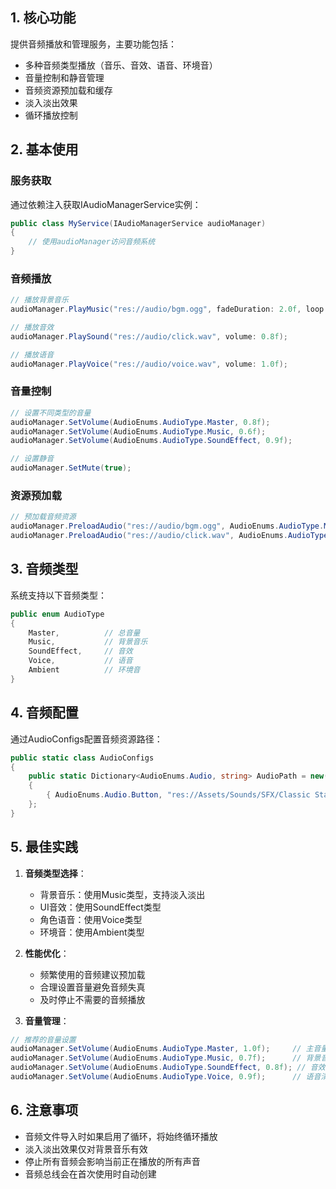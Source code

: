 
## 1. 核心功能

提供音频播放和管理服务，主要功能包括：

- 多种音频类型播放（音乐、音效、语音、环境音）
- 音量控制和静音管理
- 音频资源预加载和缓存
- 淡入淡出效果
- 循环播放控制

## 2. 基本使用

### 服务获取

通过依赖注入获取IAudioManagerService实例：

```csharp
public class MyService(IAudioManagerService audioManager)
{
    // 使用audioManager访问音频系统
}
```

### 音频播放

```csharp
// 播放背景音乐
audioManager.PlayMusic("res://audio/bgm.ogg", fadeDuration: 2.0f, loop: true);

// 播放音效
audioManager.PlaySound("res://audio/click.wav", volume: 0.8f);

// 播放语音
audioManager.PlayVoice("res://audio/voice.wav", volume: 1.0f);
```

### 音量控制

```csharp
// 设置不同类型的音量
audioManager.SetVolume(AudioEnums.AudioType.Master, 0.8f);
audioManager.SetVolume(AudioEnums.AudioType.Music, 0.6f);
audioManager.SetVolume(AudioEnums.AudioType.SoundEffect, 0.9f);

// 设置静音
audioManager.SetMute(true);
```

### 资源预加载

```csharp
// 预加载音频资源
audioManager.PreloadAudio("res://audio/bgm.ogg", AudioEnums.AudioType.Music);
audioManager.PreloadAudio("res://audio/click.wav", AudioEnums.AudioType.SoundEffect);
```

## 3. 音频类型

系统支持以下音频类型：

```csharp
public enum AudioType
{
    Master,          // 总音量
    Music,           // 背景音乐
    SoundEffect,     // 音效
    Voice,           // 语音
    Ambient          // 环境音
}
```

## 4. 音频配置

通过AudioConfigs配置音频资源路径：

```csharp
public static class AudioConfigs
{
    public static Dictionary<AudioEnums.Audio, string> AudioPath = new()
    {
        { AudioEnums.Audio.Button, "res://Assets/Sounds/SFX/Classic Status Effects/Dispelled.wav"}
    };
}
```

## 5. 最佳实践

1. **音频类型选择**：
   - 背景音乐：使用Music类型，支持淡入淡出
   - UI音效：使用SoundEffect类型
   - 角色语音：使用Voice类型
   - 环境音：使用Ambient类型

2. **性能优化**：
   - 频繁使用的音频建议预加载
   - 合理设置音量避免音频失真
   - 及时停止不需要的音频播放

3. **音量管理**：

```csharp
// 推荐的音量设置
audioManager.SetVolume(AudioEnums.AudioType.Master, 1.0f);     // 主音量
audioManager.SetVolume(AudioEnums.AudioType.Music, 0.7f);      // 背景音乐稍低
audioManager.SetVolume(AudioEnums.AudioType.SoundEffect, 0.8f); // 音效适中
audioManager.SetVolume(AudioEnums.AudioType.Voice, 0.9f);      // 语音清晰
```

## 6. 注意事项

- 音频文件导入时如果启用了循环，将始终循环播放
- 淡入淡出效果仅对背景音乐有效
- 停止所有音频会影响当前正在播放的所有声音
- 音频总线会在首次使用时自动创建
